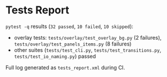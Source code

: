 # Tests Report

`pytest -q` results (`32 passed`, `10 failed`, `10 skipped`):

- overlay tests: `tests/overlay/test_overlay_bg.py` (2 failures), `tests/overlay/test_panels_items.py` (8 failures)
- other suites (`tests/test_cli.py`, `tests/test_transitions.py`, `tests/test_io_naming.py`) passed

Full log generated as `tests_report.xml` during CI.
